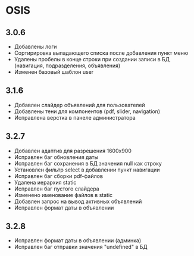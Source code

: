 # OSIS #

## 3.0.6
- Добавлены логи
- Сортирировка выпадающего списка после добавления пункт меню
- Удалены пробелы в конце строки при создании записи в БД (навигация, подразделения, объявления)
- Изменен базовый шаблон user 


## 3.1.6
- Добавлен слайдер объявлений для пользователей
- Добавлены тени для компонентов (pdf, slider, navigation)
- Исправлена верстка в панеле администратора


## 3.2.7
- Добавлен адаптив для разрешения 1600х900
- Исправлен баг обновления даты
- Исправлен баг сохранения в БД значения null как строку 
- Установлен фильтр select в добавлении пункт навигации
- Исправлен баг сборки pdf-файлов
- Удалена иерархия static
- Исправлен баг пустого слайдера
- Изменено именование файлов в static
- Добавлен запрос на вывод активных объявлений
- Исправлен формат даты в объявлении


## 3.2.8
- Исправлен формат даты в объявлении (админка)
- Исправлен баг отправки значения "undefined" в БД



